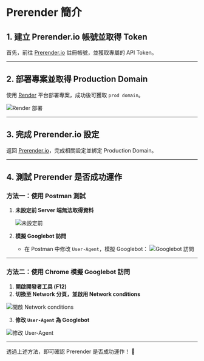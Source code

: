 # Prerender 簡介

## 1. 建立 Prerender.io 帳號並取得 Token

首先，前往 [Prerender.io](https://dashboard.prerender.io/) 註冊帳號，並獲取專屬的 API Token。

---

## 2. 部署專案並取得 Production Domain

使用 [Render](https://dashboard.render.com/) 平台部署專案，成功後可獲取 `prod domain`。

![Render 部署](https://github.com/user-attachments/assets/6ca95517-cd23-448d-8b83-f83f6a6b3780)

---

## 3. 完成 Prerender.io 設定

返回 [Prerender.io](https://dashboard.prerender.io/)，完成相關設定並綁定 Production Domain。

---

## 4. 測試 Prerender 是否成功運作

### 方法一：使用 Postman 測試

1. **未設定前 Server 端無法取得資料**

   ![未設定前](https://github.com/user-attachments/assets/cf735ada-3364-477f-b9dc-65d55b760f95)

2. **模擬 Googlebot 訪問**
   - 在 Postman 中修改 `User-Agent`，模擬 Googlebot：
![Googlebot 訪問](https://github.com/user-attachments/assets/347172ed-c9a6-4455-9d8c-d01ef4498ab4)

---

### 方法二：使用 Chrome 模擬 Googlebot 訪問

1. **開啟開發者工具 (F12)**
2. **切換至 Network 分頁，並啟用 Network conditions**

![開啟 Network conditions](https://github.com/user-attachments/assets/84c5f0da-f0ed-49e2-abbc-513c12cd4768)

3. **修改 `User-Agent` 為 Googlebot**

![修改 User-Agent](https://github.com/user-attachments/assets/32d1a646-108f-4a6d-83f2-97f23fc74ee9)

---

透過上述方法，即可確認 Prerender 是否成功運作！ 🚀
